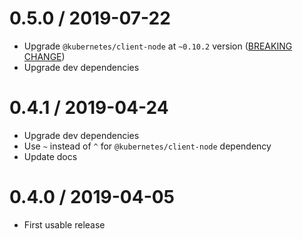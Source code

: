 0.5.0 / 2019-07-22
===================

  * Upgrade `@kubernetes/client-node` at `~0.10.2` version ([BREAKING CHANGE](https://github.com/kubernetes-client/javascript/blob/master/CHANGELOG.md#0100))
  * Upgrade dev dependencies

0.4.1 / 2019-04-24
===================

  * Upgrade dev dependencies
  * Use `~` instead of `^` for `@kubernetes/client-node` dependency
  * Update docs

0.4.0 / 2019-04-05
===================

  * First usable release
